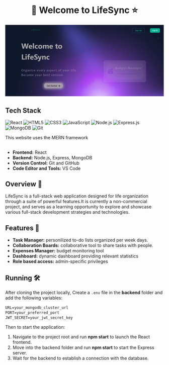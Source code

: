 <h1 align="center">📘 Welcome to LifeSync ⭐</h1>

<img src="./src/assets/home.png" alt="Alt text" width="800">

<h2>Tech Stack</h2>

![React](https://img.shields.io/badge/React-20232A?style=for-the-badge&logo=react&logoColor=61DAFB)
![HTML5](https://img.shields.io/badge/HTML5-E34F26?style=for-the-badge&logo=html5&logoColor=white)
![CSS3](https://img.shields.io/badge/CSS3-1572B6?style=for-the-badge&logo=css3&logoColor=white)
![JavaScript](https://img.shields.io/badge/JavaScript-F7DF1E?style=for-the-badge&logo=javascript&logoColor=black)
![Node.js](https://img.shields.io/badge/Node.js-43853D?style=for-the-badge&logo=node.js&logoColor=white)
![Express.js](https://img.shields.io/badge/Express.js-000000?style=for-the-badge&logo=express&logoColor=white)
![MongoDB](https://img.shields.io/badge/MongoDB-47A248?style=for-the-badge&logo=mongodb&logoColor=white)
![Git](https://img.shields.io/badge/Git-F05032?style=for-the-badge&logo=git&logoColor=white)

This website uses the MERN framework

##

<ul>
  <li><strong>Frontend:</strong> React</li>
  <li><strong>Backend:</strong> Node.js, Express, MongoDB</li>
  <li><strong>Version Control:</strong> Git and GitHub</li>
  <li><strong>Code Editor and Tools:</strong> VS Code</li>
</ul>

## Overview :rocket:

LifeSync is a full-stack web application designed for life organization through a suite of powerful features.It is currently a non-commercial project, and serves as a learning opportunity to explore and showcase various full-stack development strategies and technologies.

## Features :key:

<ul>
  <li><strong>Task Manager:</strong> personilized to-do lists organized per week days.</li>
  <li><strong>Collaboration Boards:</strong> collaborative tool to share tasks with people.</li>
  <li><strong>Expenses Manager:</strong> budget monitoring tool</li>
  <li><strong>Dashboard:</strong> dynamic dashboard providing relevant statistics</li>
  <li><strong>Role based access:</strong> admin-specific privileges</li>
</ul>

## Running :hammer_and_wrench:

After cloning the project locally, Create a `.env` file in the **backend** folder and add the following variables:

```env
URL=your_mongodb_cluster_url
PORT=your_preferred_port
JWT_SECRET=your_jwt_secret_key
```

Then to start the application:

<ol>
  <li>Navigate to the project root and run <strong>npm start</strong> to launch the React frontend.</li>
  <li>Move into the backend folder and run <strong>npm start</strong> to start the Express server.</li>
  <li>Wait for the backend to establish a connection with the database.</li>
</ol>

